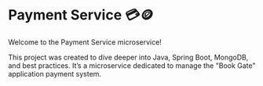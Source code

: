 # Payment Service 💳🪙

Welcome to the Payment Service microservice!

This project was created to dive deeper into Java, Spring Boot, MongoDB, and best practices. It’s a microservice dedicated to manage the "Book Gate" application payment system.

